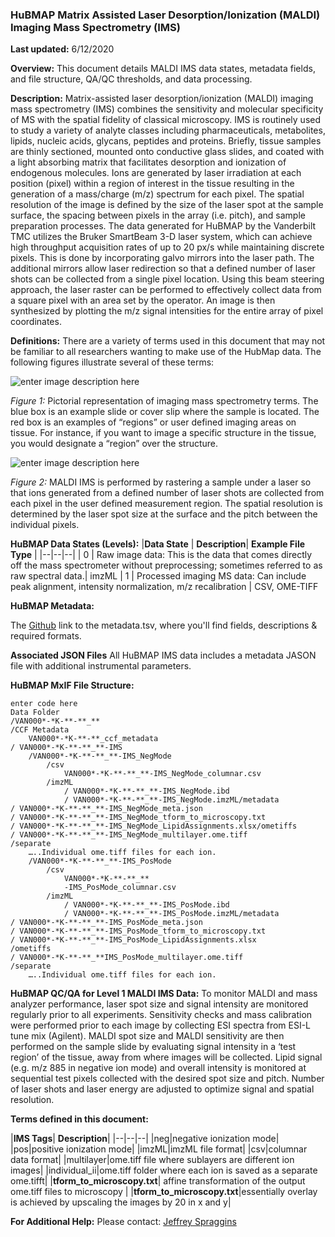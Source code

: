 ### HuBMAP Matrix Assisted Laser Desorption/Ionization (MALDI) Imaging Mass Spectrometry (IMS)

**Last updated:** 6/12/2020

**Overview:** 
This document details MALDI IMS data states, metadata fields, and file structure, QA/QC thresholds, and data processing.

**Description:** 
Matrix-assisted laser desorption/ionization (MALDI) imaging mass spectrometry (IMS) combines the sensitivity and molecular specificity of MS with the spatial fidelity of classical microscopy. IMS is routinely used to study a variety of analyte classes including pharmaceuticals, metabolites, lipids, nucleic acids, glycans, peptides and proteins. Briefly, tissue samples are thinly sectioned, mounted onto conductive glass slides, and coated with a light absorbing matrix that facilitates desorption and ionization of endogenous molecules. Ions are generated by laser irradiation at each position (pixel) within a region of interest in the tissue resulting in the generation of a mass/charge (m/z) spectrum for each pixel. The spatial resolution of the image is defined by the size of the laser spot at the sample surface, the spacing between pixels in the array (i.e. pitch), and sample preparation processes. The data generated for HuBMAP by the Vanderbilt TMC utilizes the Bruker SmartBeam 3-D laser system, which can achieve high throughput acquisition rates of up to 20 px/s while maintaining discrete pixels. This is done by incorporating galvo mirrors into the laser path. The additional mirrors allow laser redirection so that a defined number of laser shots can be collected from a single pixel location. Using this beam steering approach, the laser raster can be performed to effectively collect data from a square pixel with an area set by the operator.  An image is then synthesized by plotting the m/z signal intensities for the entire array of pixel coordinates.

**Definitions:** 
There are a variety of terms used in this document that may not be familiar to all researchers wanting to make use of the HubMap data. The following figures illustrate several of these terms:

![enter image description here](https://lh4.googleusercontent.com/oLN0warqvtQ4gsrQ-VO4taliTT9NDPRmVtNzIGTer_52ORlqwV43YKsOkSqkoTw9a8qPhFuoH5hevvW0pwsHXjzImqDjskNcYKa3pvGBWsZ9tNT0LqXKARfTfZy_twpvRXyQCf5k)

*Figure 1:* Pictorial representation of imaging mass spectrometry terms. The blue box is an example slide or cover slip where the sample is located. The red box is an examples of “regions” or user defined imaging areas on tissue. For instance, if you want to image a specific structure in the tissue, you would designate a “region” over the structure.

  
  
![enter image description here](https://lh6.googleusercontent.com/FkOm_l8oYJo0eNYpH9kw86ECE7r3LC6TAFQT7RmS983f0OOSmRpdTTw986igzZZ4sTinEZEUhZJrjrcgPQpX70ZJS7OJsCDIH4y3dvNAZlkG4-32U5ItT34v9jzl7HA-Hijevh24)

*Figure 2:* MALDI IMS is performed by rastering a sample under a laser so that ions generated from a defined number of laser shots are collected from each pixel in the user defined measurement region. The spatial resolution is determined by the laser spot size at the surface and the pitch between the individual pixels.


**HuBMAP  Data States (Levels):**
|**Data State** |  **Description**| **Example File Type** | 
|--|--|--|
|  0 | Raw image data: This is the data that comes directly off the mass spectrometer without preprocessing; sometimes referred to as raw spectral data.| imzML
| 1 |  Processed imaging MS data: Can include peak alignment, intensity normalization, m/z recalibration |  CSV, OME-TIFF

**HuBMAP Metadata:** 

The [Github](https://github.com/hubmapconsortium/ingest-validation-tools/tree/master/docs/maldiims) link to the metadata.tsv, where you'll find fields, descriptions & required  formats. 

**Associated JSON Files**
All HuBMAP IMS data includes a metadata JASON file with additional instrumental parameters.


**HuBMAP MxIF File Structure:**

    enter code here
    Data Folder
    /VAN000*-*K-**-**_**
	/CCF Metadata
		VAN000*-*K-**-**_ccf_metadata
	/ VAN000*-*K-**-**_**-IMS
		/VAN000*-*K-**-**_**-IMS_NegMode
			/csv
				VAN000*-*K-**-**_**-IMS_NegMode_columnar.csv
			/imzML
				/ VAN000*-*K-**-**_**-IMS_NegMode.ibd
				/ VAN000*-*K-**-**_**-IMS_NegMode.imzML/metadata
	/ VAN000*-*K-**-**_**-IMS_NegMode_meta.json
	/ VAN000*-*K-**-**_**-IMS_NegMode_tform_to_microscopy.txt
	/ VAN000*-*K-**-**_**-IMS_NegMode_LipidAssignments.xlsx/ometiffs
	/ VAN000*-*K-**-**_**-IMS_NegMode_multilayer.ome.tiff
	/separate
		…..Individual ome.tiff files for each ion.
		/VAN000*-*K-**-**_**-IMS_PosMode
			/csv
				VAN000*-*K-**-**_**
				-IMS_PosMode_columnar.csv
			/imzML
				/ VAN000*-*K-**-**_**-IMS_PosMode.ibd
				/ VAN000*-*K-**-**_**-IMS_PosMode.imzML/metadata
	/ VAN000*-*K-**-**_**-IMS_PosMode_meta.json
	/ VAN000*-*K-**-**_**-IMS_PosMode_tform_to_microscopy.txt
	/ VAN000*-*K-**-**_**-IMS_PosMode_LipidAssignments.xlsx
	/ometiffs
	/ VAN000*-*K-**-**_**IMS_PosMode_multilayer.ome.tiff
	/separate
		…..Individual ome.tiff files for each ion.


**HuBMAP QC/QA for Level 1 MALDI IMS Data:**  To monitor MALDI and mass analyzer performance, laser spot size and signal intensity are monitored regularly prior to all experiments. Sensitivity checks and mass calibration were performed prior to each image by collecting ESI spectra from ESI-L tune mix (Agilent). MALDI spot size and MALDI sensitivity are then performed on the sample slide by evaluating signal intensity in a ‘test region’ of the tissue, away from where images will be collected. Lipid signal (e.g. m/z 885 in negative ion mode) and overall intensity is monitored at sequential test pixels collected with the desired spot size and pitch. Number of laser shots and laser energy are adjusted to optimize signal and spatial resolution.

**Terms defined in this document:** 

|**IMS Tags**|  **Description**|
|--|--|--|
|neg|negative ionization mode|
|pos|positive ionization mode|
|imzML|imzML file format|
|csv|columnar data format|
|multilayer|ome.tiff file where sublayers are different ion images|
|individual_ii|ome.tiff folder where each ion is saved as a separate ome.tifft|
|**tform_to_microscopy.txt**| affine transformation of the output ome.tiff files to microscopy |
|**tform_to_microscopy.txt**|essentially overlay is achieved by upscaling the images by 20 in x and y|


**For Additional Help:** Please contact: [Jeffrey Spraggins](mailto:jeff.spraggins@Vanderbilt.Edu) 


<!--stackedit_data:
eyJoaXN0b3J5IjpbNzg5MTg2NDIwLC0xNDA3Mzc5ODUyLC03Mz
Y4MzcxNzgsMTA3OTg5OTg4MCw4MzYzNTM5NDMsMTA1MTc2MTAw
MSwyMzE1ODc5NTQsMTA1MTc2MTAwMSw4MDI4MjkyMTUsLTQyMj
UyMzM1NywtMjA5OTEwMTU2MCw4OTExNzEyMiwxOTA1NzQyNDQ4
LDc5NzE5OTE5NSwtMTY3MjQ2MDAxOCwtMTkxODE0MDc4MSw5Nz
UzODQ1NjksLTE2NDgxMjEyNDcsLTU5ODg3NTAzMiw3MzA5OTgx
MTZdfQ==
-->